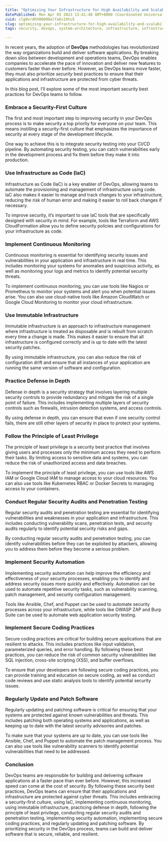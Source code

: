 ```yaml
---
title: "Optimizing Your Infrastructure for High Availability and Scalability"
datePublished: Mon Apr 03 2023 13:41:48 GMT+0000 (Coordinated Universal Time)
cuid: clg0vrdhh00090alfa6s19tu5
slug: optimizing-your-infrastructure-for-high-availability-and-scalability
tags: security, devops, system-architecture, infrastructure, infrastructure-as-code

---
```


In recent years, the adoption of **DevOps** methodologies has revolutionized the way organizations build and deliver software applications. By breaking down silos between development and operations teams, DevOps enables companies to accelerate the pace of innovation and deliver new features to customers faster than ever before. However, as DevOps teams move faster, they must also prioritize *security* best practices to ensure that their applications and infrastructure are protected from cyber threats.

In this blog post, I’ll explore some of the most important security best practices for DevOps teams to follow.

### Embrace a Security-First Culture

The first and most important step to improving security in your DevOps process is to make security a top priority for everyone on your team. This means instilling a security-first culture that emphasizes the importance of security at every stage of the development lifecycle.

One way to achieve this is to integrate security testing into your CI/CD pipeline. By automating security testing, you can catch vulnerabilities early in the development process and fix them before they make it into production.

### Use Infrastructure as Code (IaC)

Infrastructure as Code (IaC) is a key enabler of DevOps, allowing teams to automate the provisioning and management of infrastructure using code. IaC also makes it easier to manage and track changes to your infrastructure, reducing the risk of human error and making it easier to roll back changes if necessary.

To improve security, it’s important to use IaC tools that are specifically designed with security in mind. For example, tools like Terraform and AWS CloudFormation allow you to define security policies and configurations for your infrastructure as code.

### Implement Continuous Monitoring

Continuous monitoring is essential for identifying security issues and vulnerabilities in your application and infrastructure in real time. This includes monitoring your systems for anomalies and suspicious activity, as well as monitoring your logs and metrics to identify potential security threats.

To implement continuous monitoring, you can use tools like Nagios or Prometheus to monitor your systems and alert you when potential issues arise. You can also use cloud-native tools like Amazon CloudWatch or Google Cloud Monitoring to monitor your cloud infrastructure.

### Use Immutable Infrastructure

Immutable infrastructure is an approach to infrastructure management where infrastructure is treated as disposable and is rebuilt from scratch every time a change is made. This makes it easier to ensure that all infrastructure is configured correctly and is up to date with the latest security patches.

By using immutable infrastructure, you can also reduce the risk of configuration drift and ensure that all instances of your application are running the same version of software and configuration.

### Practice Defense in Depth

Defense in depth is a security strategy that involves layering multiple security controls to provide redundancy and mitigate the risk of a single point of failure. This includes implementing multiple layers of security controls such as firewalls, intrusion detection systems, and access controls.

By using defense in depth, you can ensure that even if one security control fails, there are still other layers of security in place to protect your systems.

### Follow the Principle of Least Privilege

The principle of least privilege is a security best practice that involves giving users and processes only the minimum access they need to perform their tasks. By limiting access to sensitive data and systems, you can reduce the risk of unauthorized access and data breaches.

To implement the principle of least privilege, you can use tools like AWS IAM or Google Cloud IAM to manage access to your cloud resources. You can also use tools like Kubernetes RBAC or Docker Secrets to managing access to your containers.

### Conduct Regular Security Audits and Penetration Testing

Regular security audits and penetration testing are essential for identifying vulnerabilities and weaknesses in your application and infrastructure. This includes conducting vulnerability scans, penetration tests, and security audits regularly to identify potential security risks and gaps.

By conducting regular security audits and penetration testing, you can identify vulnerabilities before they can be exploited by attackers, allowing you to address them before they become a serious problem.

### Implement Security Automation

Implementing security automation can help improve the efficiency and effectiveness of your security processes, enabling you to identify and address security issues more quickly and effectively. Automation can be used to automate repetitive security tasks, such as vulnerability scanning, patch management, and security configuration management.

Tools like Ansible, Chef, and Puppet can be used to automate security processes across your infrastructure, while tools like OWASP ZAP and Burp Suite can be used to automate web application security testing.

### Implement Secure Coding Practices

Secure coding practices are critical for building secure applications that are resilient to attacks. This includes practices like input validation, parameterized queries, and error handling. By following these best practices, you can reduce the risk of common security vulnerabilities like SQL injection, cross-site scripting (XSS), and buffer overflows.

To ensure that your developers are following secure coding practices, you can provide training and education on secure coding, as well as conduct code reviews and use static analysis tools to identify potential security issues.

### Regularly Update and Patch Software

Regularly updating and patching software is critical for ensuring that your systems are protected against known vulnerabilities and threats. This includes patching both operating systems and applications, as well as keeping up to date with the latest security advisories and patches.

To make sure that your systems are up to date, you can use tools like Ansible, Chef, and Puppet to automate the patch management process. You can also use tools like vulnerability scanners to identify potential vulnerabilities that need to be addressed.

### Conclusion

DevOps teams are responsible for building and delivering software applications at a faster pace than ever before. However, this increased speed can come at the cost of security. By following these security best practices, DevOps teams can ensure that their applications and infrastructure are protected against cyber threats. This includes embracing a security-first culture, using IaC, implementing continuous monitoring, using immutable infrastructure, practicing defense in depth, following the principle of least privilege, conducting regular security audits and penetration testing, implementing security automation, implementing secure coding practices, and regularly updating and patching software. By prioritizing security in the DevOps process, teams can build and deliver software that is secure, reliable, and resilient.